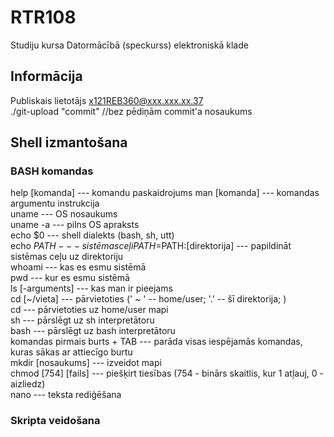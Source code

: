 # RTR108
Studiju kursa Datormācībā (speckurss) elektroniskā klade  

## Informācija 
Publiskais lietotājs x121REB360@xxx.xxx.xx.37    
./git-upload "commit" //bez pēdiņām commit'a nosaukums  
  
  
## Shell izmantošana  
### BASH komandas  
help [komanda] --- komandu paskaidrojums 
man [komanda] --- komandas argumentu instrukcija  
uname --- OS nosaukums  
uname -a --- pilns OS apraksts  
echo $0 --- shell dialekts (bash, sh, utt)  
echo $PATH --- sistēmas ceļi
PATH=$PATH:[direktorija] --- papildināt sistēmas ceļu uz direktoriju  
whoami --- kas es esmu sistēmā  
pwd --- kur es esmu sistēmā  
ls [-arguments] --- kas man ir pieejams  
cd [~/vieta] --- pārvietoties (' ~ ' -- home/user; '.' -- šī direktorija; )  
cd --- pārvietoties uz home/user mapi  
sh --- pārslēgt uz sh interpretātoru  
bash --- pārslēgt uz bash interpretātoru  
komandas pirmais burts + TAB --- parāda visas iespējamās komandas, kuras sākas ar attiecīgo burtu  
mkdir [nosaukums] --- izveidot mapi  
chmod [754] [fails] --- piešķirt tiesības (754 - binārs skaitlis, kur 1 atļauj, 0 - aizliedz)  
nano --- teksta rediģēšana  

 
### Skripta veidošana  
